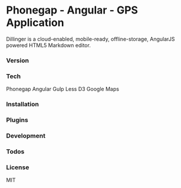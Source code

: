 # Phonegap - Angular - GPS Application

Dillinger is a cloud-enabled, mobile-ready, offline-storage, AngularJS powered HTML5 Markdown editor.

### Version

### Tech

Phonegap
Angular
Gulp
Less
D3
Google Maps

### Installation

### Plugins

### Development

### Todos

### License
MIT

